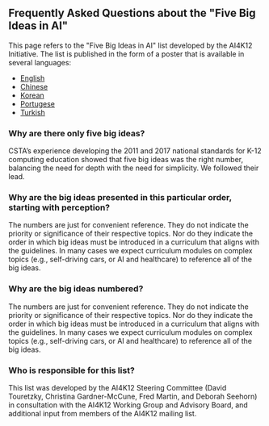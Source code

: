 ## Frequently Asked Questions about the "Five Big Ideas in AI"
This page refers to the "Five Big Ideas in AI" list developed by the AI4K12 Initiative. The list is published in the form of a poster that is available in several languages:

* [English](https://github.com/touretzkyds/ai4k12/raw/master/documents/AI4K12_Five_Big_Ideas_Poster.pdf)
* [Chinese](https://github.com/touretzkyds/ai4k12/raw/master/documents/AI4K12_Five_Big_Ideas_Poster_Chinese.pdf)
* [Korean](https://github.com/touretzkyds/ai4k12/rawb/master/documents/AI4K12_Five_Big_Ideas_Poster_Korean.pdf)
* [Portugese](https://github.com/touretzkyds/ai4k12/raw/master/documents/AI4K12_Five_Big_Ideas_Poster_Portugese.pdf)
* [Turkish](https://github.com/touretzkyds/ai4k12/raw/master/documents/AI4K12_Five_Big_Ideas_Turkish.pdf)

### Why are there only five big ideas?

CSTA’s experience developing the 2011 and 2017 national standards for K-12 computing education showed that five big ideas was the right number, balancing the need for depth with the need for simplicity. We followed their lead.

### Why are the big ideas presented in this particular order, starting with perception?

The numbers are just for convenient reference. They do not indicate the priority or significance of their respective topics. Nor do they indicate the order in which big ideas must be introduced in a curriculum that aligns with the guidelines. In many cases we expect curriculum modules on complex topics (e.g., self-driving cars, or AI and healthcare) to reference all of the big ideas. 

### Why are the big ideas numbered?

The numbers are just for convenient reference. They do not indicate the priority or significance of their respective topics. Nor do they indicate the order in which big ideas must be introduced in a curriculum that aligns with the guidelines. In many cases we expect curriculum modules on complex topics (e.g., self-driving cars, or AI and healthcare) to reference all of the big ideas.

### Who is responsible for this list?

This list was developed by the AI4K12 Steering Committee (David Touretzky, Christina Gardner-McCune, Fred Martin, and Deborah Seehorn) in consultation with the AI4K12 Working Group and Advisory Board, and additional input from members of the AI4K12 mailing list.




